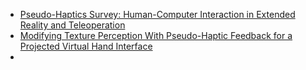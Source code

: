 - [Pseudo-Haptics Survey: Human-Computer Interaction in Extended Reality and Teleoperation](https://doi.org/10.1109/ACCESS.2024.3409449)
- [Modifying Texture Perception With Pseudo-Haptic Feedback for a Projected Virtual Hand Interface](https://doi.org/10.1109/ACCESS.2020.3006440)
- 